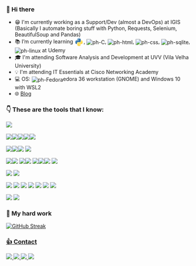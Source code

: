 ### :wave: Hi there 

- :grin: I'm currently working as a Support/Dev (almost a DevOps) at IGIS (Basically I automate boring stuff with Python, Requests, Selenium, BeautifulSoup and Pandas)
- 📚 I’m currently learning <img align="center" alt="ph-Python" height="25" width="25" src="https://raw.githubusercontent.com/devicons/devicon/master/icons/python/python-original.svg">, <img align="center" alt="ph-C" height="25" width="25" src="https://cdn.jsdelivr.net/gh/devicons/devicon/icons/c/c-original.svg">, <img align="center" alt="ph-html" height="25" width="25" src="https://cdn.jsdelivr.net/gh/devicons/devicon/icons/html5/html5-original.svg">, <img align="center" alt="ph-css" height="25" width="25" src="https://cdn.jsdelivr.net/gh/devicons/devicon/icons/css3/css3-original.svg">, <img align="center" alt="ph-sqlite" height="25" width="25" src="https://cdn.jsdelivr.net/gh/devicons/devicon/icons/sqlite/sqlite-original.svg">, <img align="center" alt="ph-linux" height="25" width="25" src="https://cdn.jsdelivr.net/gh/devicons/devicon/icons/linux/linux-original.svg"> at Udemy
- :mortar_board: I'm attending Software Analysis and Development at UVV (Vila Velha University)
- :bulb: I'm attending IT Essentials at Cisco Networking Academy
- 💻 OS: <img align="center" alt="ph-Fedora" height="20" width="20" src="https://cdn.jsdelivr.net/gh/devicons/devicon/icons/fedora/fedora-original.svg"/>edora 36 workstation (GNOME) and Windows 10 with WSL2
- 🌐 [Blog](https://phzsantos.github.io/) 

### :point_down: These are the tools that I know:

<img src="https://img.shields.io/badge/C-00599C?style=for-the-badge&logo=c&logoColor=white">

<img src="https://img.shields.io/badge/Python-3776AB?style=for-the-badge&logo=python&logoColor=white"><img src="https://img.shields.io/badge/Pandas-2C2D72?style=for-the-badge&logo=pandas&logoColor=white"><img src="https://img.shields.io/badge/-REQUESTS-lightgrey?style=for-the-badge"><img src="https://img.shields.io/badge/-BEAUTIFUL%20SOUP-blue?style=for-the-badge"><img src="https://img.shields.io/badge/Selenium-43B02A?style=for-the-badge&logo=Selenium&logoColor=white">

<img src="https://img.shields.io/badge/HTML5-E34F26?style=for-the-badge&logo=html5&logoColor=white"><img src="https://img.shields.io/badge/CSS3-1572B6?style=for-the-badge&logo=css3&logoColor=white"><img src="https://img.shields.io/badge/Sass-CC6699?style=for-the-badge&logo=sass&logoColor=white">
 <img src="https://img.shields.io/badge/Markdown-000000?style=for-the-badge&logo=markdown&logoColor=white">

<img src="https://img.shields.io/badge/Linux-FCC624?style=for-the-badge&logo=linux&logoColor=black"><img src="https://img.shields.io/badge/Fedora-294172?style=for-the-badge&logo=fedora&logoColor=white"> <img src="https://img.shields.io/badge/Linux-FCC624?style=for-the-badge&logo=linux&logoColor=black"><img src="https://img.shields.io/badge/proxmox-%23E57000.svg?&style=for-the-badge&logo=proxmox&logoColor=white"> <img src="https://img.shields.io/badge/-WSL2-blue?style=for-the-badge&logo=windows"><img src="https://img.shields.io/badge/Linux-FCC624?style=for-the-badge&logo=linux&logoColor=black"><img src="https://img.shields.io/badge/Ubuntu-E95420?style=for-the-badge&logo=ubuntu&logoColor=white"> <img src="https://img.shields.io/badge/-WINDOWS%2010-blue?style=for-the-badge&logo=windows">

<img src="https://img.shields.io/badge/Oracle-F80000?style=for-the-badge&logo=Oracle&logoColor=white"> <img src="https://img.shields.io/badge/SQLite-07405E?style=for-the-badge&logo=sqlite&logoColor=white">

<img src="https://img.shields.io/badge/GNU%20Bash-4EAA25?style=for-the-badge&logo=GNU%20Bash&logoColor=white"> <img src="https://img.shields.io/badge/windows%20terminal-4D4D4D?style=for-the-badge&logo=windows%20terminal&logoColor=white"> <img src="https://img.shields.io/badge/GIT-E44C30?style=for-the-badge&logo=git&logoColor=white"> <img src ="https://img.shields.io/badge/github-%23121011.svg?style=for-the-badge&logo=github&logoColor=white"> <img src="https://img.shields.io/badge/Microsoft_Excel-217346?style=for-the-badge&logo=microsoft-excel&logoColor=white"> <img src="https://img.shields.io/badge/Adobe%20Photoshop-31A8FF?style=for-the-badge&logo=Adobe%20Photoshop&logoColor=black"> <img src="https://img.shields.io/badge/gimp-5C5543?style=for-the-badge&logo=gimp&logoColor=white"> 

<img src="https://img.shields.io/badge/VIM-%2311AB00.svg?&style=for-the-badge&logo=vim&logoColor=white"> <img src="https://img.shields.io/badge/VSCode-0078D4?style=for-the-badge&logo=visual%20studio%20code&logoColor=white">
### 💪 My hard work 

[![GitHub Streak](https://github-readme-streak-stats.herokuapp.com/?user=phzsantos&theme=dark)](https://git.io/streak-stats)
<a href="https://github.com/phzsantos">

### :thumbsup: Contact

<a href="https://resume.io/r/jVHSOopiU">
<img src="https://img.shields.io/badge/-RESUME.IO-lightgrey?style=for-the-badge&logo=about.me&logoColor=white" target="_blank">
</a>
<a href="https://linkedin.com/in/paulo-henrique-zanoteli-santos-758a2320a" target="_blank">
<img src="https://img.shields.io/badge/-LinkedIn-%230077B5?style=for-the-badge&logo=linkedin&logoColor=white" target="_blank">
</a>
<a href = "mailto:phzsantos2002@gmail.com">
<img src="https://img.shields.io/badge/-Gmail-%23333?style=for-the-badge&logo=gmail&logoColor=white" target="_blank">
</a>
<a href="https://www.youtube.com/c/phzsantos" target="_blank">
<img src="https://img.shields.io/badge/YouTube-FF0000?style=for-the-badge&logo=youtube&logoColor=white" target="_blank">
</a>
